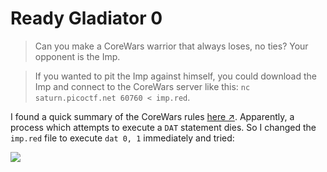# Ready Gladiator 0

> Can you make a CoreWars warrior that always loses, no ties? Your opponent is the Imp. 

> If you wanted to pit the Imp against himself, you could download the Imp and connect to the CoreWars server like this: `nc saturn.picoctf.net 60760 < imp.red`.

I found a quick summary of the CoreWars rules [here ↗️](https://corewars.org/docs/dummies.html). Apparently, a process which attempts to execute a `DAT` statement dies. So I changed the `imp.red` file to execute `dat 0, 1` immediately and tried:

![](https://i.imgur.com/nqRAT3Y.png)

